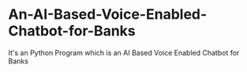 # An-AI-Based-Voice-Enabled-Chatbot-for-Banks
It's an Python Program which is an AI Based Voice Enabled Chatbot for Banks
